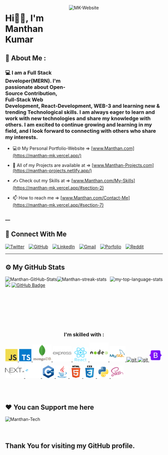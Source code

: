 <a href="https://manthan-mk.vercel.app/" target="_blank" rel="noreferrer"><img align="right" width="300" height="300" src="https://user-images.githubusercontent.com/30947706/79588950-17515780-80ee-11ea-8f66-e26da49fa052.png" alt="MK-Website"></a>

# Hi👋🏻, I'm Manthan Kumar


## 🚀 About Me :

### 💻 I am a Full Stack Developer(MERN). I'm passionate about Open-Source Contribution, Full-Stack Web Development, React-Development, WEB-3 and learning new & trending Technological skills. I am always eager to learn and work with new technologies and share my knowledge with others. I am excited to continue growing and learning in my field, and I look forward to connecting with others who share my interests.

- 💻🌐 My Personal Portfolio-Website => [www.Manthan.com](https://manthan-mk.vercel.app/)

- 💼 All of my Projects are available at => [www.Manthan-Projects.com](https://manthan-projects.netlify.app/)

- ✍️ Check out my Skills at => [www.Manthan.com/My-Skills](https://manthan-mk.vercel.app/#section-2)

- 📫 How to reach me =>  [www.Manthan.com/Contact-Me](https://manthan-mk.vercel.app/#section-7)

### __

## 🔗 Connect With Me
<p align="left">

<a href="https://twitter.com/Mk4Coder" target="_blank" rel="noreferrer"><img align="center" src="https://img.icons8.com/plasticine/100/000000/twitter.png" alt="Twitter" height="40" width="50" style="margin-right:10px" title="TWITTER" /></a>
<a href="https://github.com/Mk4Levi" target="_blank" rel="noreferrer"><img align="center" src="https://img.icons8.com/plasticine/100/000000/github.png" alt="GitHub" height="40" width="50" style="margin-right:10px" title="GITHUB" /></a>
<a href="https://www.linkedin.com/in/mk4coder" target="_blank" rel="noreferrer"><img align="center" src="https://img.icons8.com/plasticine/100/000000/linkedin.png" alt="LinkedIn" height="40" width="50" style="margin-right:10px" title="LINKEDIN" /></a>
 <a href="mailto:mksoul1811@gmail.com" target="_blank" rel="noreferrer"><img align="center" src="https://img.icons8.com/plasticine/100/000000/gmail.png" alt="Gmail" height="40" width="50" style="margin-right:10px" title="GMAIL" /></a>
<a href="https://manthan-mk.vercel.app" target="_blank" rel="noreferrer"><img align="center" src="https://img.icons8.com/plasticine/100/000000/discord.png" alt="Porfolio" height="40" width="50" style="margin-right:10px" title="Portfolio" /></a>
<a href="https://www.reddit.com/user/Mkp_Reddit" target="_blank" rel="noreferrer"><img align="center" src="https://img.icons8.com/plasticine/100/000000/reddit.png" alt="Reddit" height="40" width="50" style="margin-right:10px" title="Reddit" /></a>
 

</p>

<hr>

## ⚙️ My GitHub Stats

<p><img align="left" src="https://bhagya-mudgal-github-readme-stats.vercel.app/api?username=Mk4Levi&count_private=true&show_icons=true&theme=blue-green&locale=en" alt="Manthan-GitHub-Stats" /></p>

<p><img align="right" src="https://bhagya-mudgal-github-readme-stats.vercel.app/api/top-langs?username=Mk4Levi&show_icons=true&theme=github_dark&locale=en&layout=compact&langs_count=10" alt="my-top-language-stats" /></p>

<p><img align="left" src="https://github-readme-streak-stats.herokuapp.com/?user=Mk4Levi&theme=github-dark-blue" alt="Manthan-streak-stats" /></p>

<span><img src="https://komarev.com/ghpvc/?username=Mk4Levi"></span>
<a href="https://github.com/Mk4Levi?tab=followers"><img src="https://img.shields.io/github/followers/bhagyamudgal?label=Followers&style=social" alt="GitHub Badge"></a>


<br><br><br><br><br><br>

<h3 align="center"><b>I'm skilled with :</b></h3> 
  <span>
 <a href="https://developer.mozilla.org/en-US/docs/Web/JavaScript" target="_blank" rel="noreferrer"> <img src="https://raw.githubusercontent.com/devicons/devicon/master/icons/javascript/javascript-original.svg" alt="javascript" width="40" height="40" title="JavaScript"> </a>
  <a href="https://www.typescriptlang.org/" target="_blank" rel="noreferrer"> <img src="https://raw.githubusercontent.com/devicons/devicon/master/icons/typescript/typescript-original.svg" alt="typescript" width="40" height="40" title="TypeScript"> </a>
  <a href="https://www.mongodb.com/" target="_blank" rel="noreferrer"> <img src="https://raw.githubusercontent.com/devicons/devicon/master/icons/mongodb/mongodb-original-wordmark.svg" alt="mongodb" width="60" height="55" title="MongoDB"> </a>
  <a href="https://expressjs.com/" target="_blank" rel="noreferrer"> <img src="https://raw.githubusercontent.com/devicons/devicon/master/icons/express/express-original-wordmark.svg" alt="Express.js" width="60" height="50" title="Express.js"> </a>
  <a href="https://reactjs.org/" target="_blank" rel="noreferrer"> <img src="https://raw.githubusercontent.com/devicons/devicon/master/icons/react/react-original-wordmark.svg" alt="react" width="50" height="45" title="React.js"> </a>
  <a href="https://nodejs.org" target="_blank" rel="noreferrer"> <img src="https://raw.githubusercontent.com/devicons/devicon/master/icons/nodejs/nodejs-original-wordmark.svg" alt="nodejs" width="60" height="60" title="Node.js"> </a>
  <a href="https://www.mysql.com/" target="_blank" rel="noreferrer"> <img src="https://raw.githubusercontent.com/devicons/devicon/master/icons/mysql/mysql-original-wordmark.svg" alt="mysql" width="50" height="50" title="mySQL"> </a>  
  <a href="https://git-scm.com/" target="_blank" rel="noreferrer"> <img src="https://www.vectorlogo.zone/logos/git-scm/git-scm-icon.svg" alt="git" width="40" height="40"/ title="Git"> </a> 
  <a href="https://github.com/" target="_blank" rel="noreferrer"> <img src="https://raw.githubusercontent.com/rahuldkjain/github-profile-readme-generator/master/src/images/icons/Social/github.svg" alt="git" width="40" height="40"/ title="GitHub" title="GitHub"> </a>
 <a href="https://git-scm.com/" target="_blank" rel="noreferrer"> <img src="https://raw.githubusercontent.com/devicons/devicon/master/icons/bootstrap/bootstrap-original.svg" alt="git" width="40" height="40" title="Bootstrap-5"> </a> 
 <a href="https://nextjs.org/" target="_blank" rel="noreferrer"> <img src="https://raw.githubusercontent.com/devicons/devicon/master/icons/nextjs/nextjs-original-wordmark.svg" alt="Next.js" width="60" height="50" title="Next.js"> </a>
 <a href="https://tailwindcss.com/" target="_blank" rel="noreferrer"> <img src="https://raw.githubusercontent.com/devicons/devicon/master/icons/tailwindcss/tailwindcss-original-wordmark.svg" alt="Tailwind" width="50" height="50" title="Tailwind"> </a> 
  <a href="https://www.w3schools.com/cpp/" target="_blank" rel="noreferrer"> <img src="https://raw.githubusercontent.com/devicons/devicon/master/icons/cplusplus/cplusplus-original.svg" alt="cplusplus" width="40" height="40"/ title="C++"> </a>
  <a href="https://www.w3schools.com/cpp/" target="_blank" rel="noreferrer"> <img src="https://raw.githubusercontent.com/devicons/devicon/master/icons/java/java-original.svg" alt="java" width="40" height="40"/ title="Java"> </a>
<a href="https://www.w3.org/html/" target="_blank" rel="noreferrer"> <img src="https://raw.githubusercontent.com/devicons/devicon/master/icons/html5/html5-original-wordmark.svg" alt="html5" width="40" height="40"/ title="HTML-5"> </a> 
  <a href="https://www.w3schools.com/css/" target="_blank" rel="noreferrer"> <img src="https://raw.githubusercontent.com/devicons/devicon/master/icons/css3/css3-original-wordmark.svg" alt="css3" width="40" height="40"/ title="CSS-3"> </a>
  <a href="https://www.python.org" target="_blank" rel="noreferrer"> <img src="https://raw.githubusercontent.com/devicons/devicon/master/icons/python/python-original.svg" alt="python" width="40" height="40"/ title="Python"> </a> 
  <a href="https://sass-lang.com" target="_blank" rel="noreferrer"> <img src="https://raw.githubusercontent.com/devicons/devicon/master/icons/sass/sass-original.svg" alt="sass" width="40" height="40" title="SASS"/> </a> 
  
</span> 

<br> <br>

## ❤️ You can Support me here 
<p><a href="https://www.buymeacoffee.com/manthan4coder"> <img align="left" src="https://cdn.buymeacoffee.com/buttons/v2/default-yellow.png" height="50" width="210" alt="Manthan-Tech" /></a></p><br><br><br>


## Thank You for visiting my GitHub profile.



